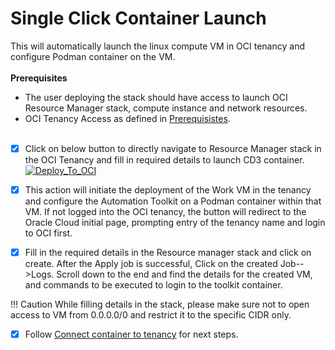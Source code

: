 # **Single Click Container Launch**

This will automatically launch the linux compute VM in OCI tenancy and configure Podman container on the VM.
<br><br>
**Prerequisites**

* The user deploying the stack should have access to launch OCI Resource Manager stack, compute instance and network resources.
* OCI Tenancy Access as defined in [Prerequisistes](prerequisites.md).
<br><br>

- [x] Click on below button to directly navigate to Resource Manager stack in the OCI Tenancy and fill in required details to launch CD3 container.<br>
[![Deploy_To_OCI](https://oci-resourcemanager-plugin.plugins.oci.oraclecloud.com/latest/deploy-to-oracle-cloud.svg)](https://cloud.oracle.com/resourcemanager/stacks/create?zipUrl=https://github.com/oracle-devrel/cd3-automation-toolkit/archive/refs/heads/develop.zip)

- [x] This action will initiate the deployment of the Work VM in the tenancy and configure the Automation Toolkit on a Podman container within that VM. 
If not logged into the OCI tenancy, the button will redirect to the Oracle Cloud initial page, prompting entry of the tenancy name and login to OCI first.


- [x] Fill in the required details in the Resource manager stack and click on create. After the Apply job is successful, Click on the created Job-->Logs. Scroll down to the end and find the details for the created VM, and commands to be executed to login to the toolkit container.

!!! Caution
    While filling details in the stack, please make sure not to open access to VM from 0.0.0.0/0 and restrict it to the specific CIDR only.


- [X] Follow [Connect container to tenancy](connect-container-to-oci-tenancy.md) for next steps. 
